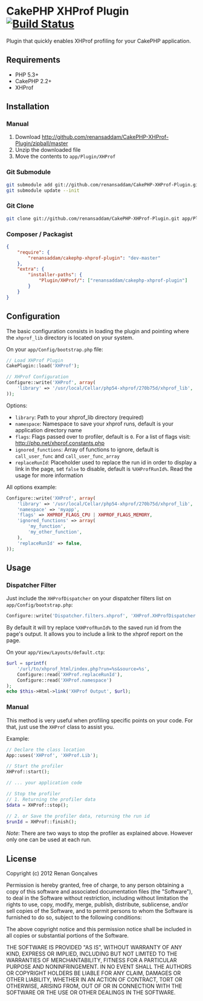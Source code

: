 # CakePHP XHProf Plugin [![Build Status](https://secure.travis-ci.org/renansaddam/CakePHP-XHProf-Plugin.png?branch=master)](http://travis-ci.org/renansaddam/CakePHP-XHProf-Plugin)

Plugin that quickly enables XHProf profiling for your CakePHP application.

## Requirements

* PHP 5.3+
* CakePHP 2.2+
* XHProf

## Installation

### Manual

1. Download http://github.com/renansaddam/CakePHP-XHProf-Plugin/zipball/master
2. Unzip the downloaded file
3. Move the contents to `app/Plugin/XHProf`

### Git Submodule

```bash
git submodule add git://github.com/renansaddam/CakePHP-XHProf-Plugin.git app/Plugin/XHProf
git submodule update --init
```

### Git Clone

```bash
git clone git://github.com/renansaddam/CakePHP-XHProf-Plugin.git app/Plugin/XHProf
```

### Composer / Packagist

```json
{
	"require": {
		"renansaddam/cakephp-xhprof-plugin": "dev-master"
	},
	"extra": {
		"installer-paths": {
			"Plugin/XHProf/": ["renansaddam/cakephp-xhprof-plugin"]
		}
	}
}
```

## Configuration

The basic configuration consists in loading the plugin and pointing where the `xhprof_lib` directory is located on your system.

On your `app/Config/bootstrap.php` file:

```php
// Load XHProf Plugin
CakePlugin::load('XHProf');

// XHProf Configuration
Configure::write('XHProf', array(
	'library' => '/usr/local/Cellar/php54-xhprof/270b75d/xhprof_lib',
));
```

Options:

* `library`: Path to your xhprof_lib directory (required)
* `namespace`: Namespace to save your xhprof runs, default is your application directory name
* `flags`: Flags passed over to profiler, default is `0`. For a list of flags visit: http://php.net/xhprof.constants.php
* `ignored_functions`: Array of functions to ignore, default is `call_user_func` and `call_user_func_array`
* `replaceRunId`: Placeholder used to replace the run id in order to display a link in the page, set `false` to disable, default is `%XHProfRunId%`. Read the usage for more information

All options example:

```php
Configure::write('XHProf', array(
	'library' => '/usr/local/Cellar/php54-xhprof/270b75d/xhprof_lib',
	'namespace' => 'myapp',
	'flags' => XHPROF_FLAGS_CPU | XHPROF_FLAGS_MEMORY,
	'ignored_functions' => array(
		'my_function',
		'my_other_function',
	),
	'replaceRunId' => false,
));
```

## Usage

### Dispatcher Filter

Just include the `XHProfDispatcher` on your dispatcher filters list on `app/Config/bootstrap.php`:

```php
Configure::write('Dispatcher.filters.xhprof', 'XHProf.XHProfDispatcher');
```

By default it will try replace `%XHProfRunId%` to the saved run id from the page's output. It allows you to include a link to the xhprof report on the page.

On your `app/View/Layouts/default.ctp`:

```php
$url = sprintf(
	'/url/to/xhprof_html/index.php?run=%s&source=%s',
	Configure::read('XHProf.replaceRunId'),
	Configure::read('XHProf.namespace')
);
echo $this->Html->link('XHProf Output', $url);
```

### Manual

This method is very useful when profiling specific points on your code.
For that, just use the `XHProf` class to assist you.

Example:

```php
// Declare the class location
App::uses('XHProf', 'XHProf.Lib');

// Start the profiler
XHProf::start();

// ... your application code

// Stop the profiler
// 1. Returning the profiler data
$data = XHProf::stop();

// 2. or Save the profiler data, returning the run id
$runId = XHProf::finish();
```

_Note_: There are two ways to stop the profiler as explained above. However only one can be used at each run.

## License

Copyright (c) 2012 Renan Gonçalves

Permission is hereby granted, free of charge, to any person obtaining a copy
of this software and associated documentation files (the "Software"), to deal
in the Software without restriction, including without limitation the rights
to use, copy, modify, merge, publish, distribute, sublicense, and/or sell
copies of the Software, and to permit persons to whom the Software is
furnished to do so, subject to the following conditions:

The above copyright notice and this permission notice shall be included in
all copies or substantial portions of the Software.

THE SOFTWARE IS PROVIDED "AS IS", WITHOUT WARRANTY OF ANY KIND, EXPRESS OR
IMPLIED, INCLUDING BUT NOT LIMITED TO THE WARRANTIES OF MERCHANTABILITY,
FITNESS FOR A PARTICULAR PURPOSE AND NONINFRINGEMENT. IN NO EVENT SHALL THE
AUTHORS OR COPYRIGHT HOLDERS BE LIABLE FOR ANY CLAIM, DAMAGES OR OTHER
LIABILITY, WHETHER IN AN ACTION OF CONTRACT, TORT OR OTHERWISE, ARISING FROM,
OUT OF OR IN CONNECTION WITH THE SOFTWARE OR THE USE OR OTHER DEALINGS IN
THE SOFTWARE.
